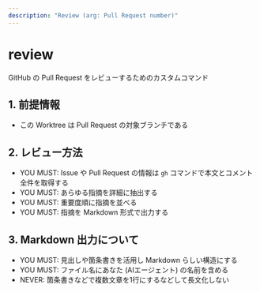 ```yaml
---
description: "Review (arg: Pull Request number)"
---
```


# review

GitHub の Pull Request をレビューするためのカスタムコマンド

## 1. 前提情報

- この Worktree は Pull Request の対象ブランチである

## 2. レビュー方法

- YOU MUST: Issue や Pull Request の情報は `gh` コマンドで本文とコメント全件を取得する
- YOU MUST: あらゆる指摘を詳細に抽出する
- YOU MUST: 重要度順に指摘を並べる
- YOU MUST: 指摘を Markdown 形式で出力する

## 3. Markdown 出力について

- YOU MUST: 見出しや箇条書きを活用し Markdown らしい構造にする
- YOU MUST: ファイル名にあなた (AIエージェント) の名前を含める
- NEVER: 箇条書きなどで複数文章を1行にするなどして長文化しない
